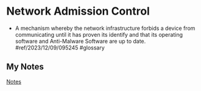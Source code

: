 # Network Admission Control
- A mechanism whereby the network infrastructure forbids a device from communicating until it has proven its identify and that its operating software and Anti-Malware Software are up to date. #ref/2023/12/09/095245 #glossary
## My Notes
[Notes](mynotes/network-admission-control-notes.md)
